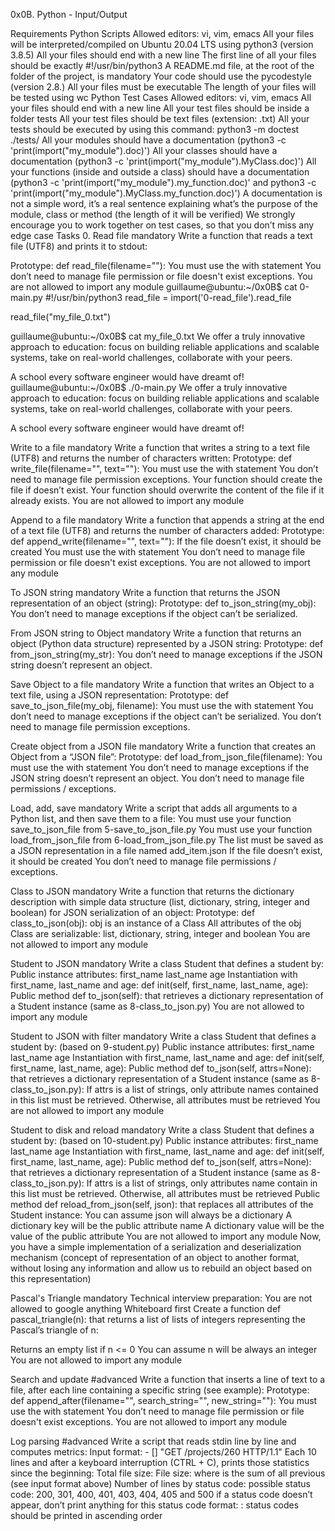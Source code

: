 0x0B. Python - Input/Output

Requirements Python Scripts Allowed editors: vi, vim, emacs All your files will be interpreted/compiled on Ubuntu 20.04 LTS using python3 (version 3.8.5) All your files should end with a new line The first line of all your files should be exactly #!/usr/bin/python3 A README.md file, at the root of the folder of the project, is mandatory Your code should use the pycodestyle (version 2.8.) All your files must be executable The length of your files will be tested using wc Python Test Cases Allowed editors: vi, vim, emacs All your files should end with a new line All your test files should be inside a folder tests All your test files should be text files (extension: .txt) All your tests should be executed by using this command: python3 -m doctest ./tests/ All your modules should have a documentation (python3 -c 'print(import("my_module").doc)') All your classes should have a documentation (python3 -c 'print(import("my_module").MyClass.doc)') All your functions (inside and outside a class) should have a documentation (python3 -c 'print(import("my_module").my_function.doc)' and python3 -c 'print(import("my_module").MyClass.my_function.doc)') A documentation is not a simple word, it’s a real sentence explaining what’s the purpose of the module, class or method (the length of it will be verified) We strongly encourage you to work together on test cases, so that you don’t miss any edge case Tasks 0. Read file mandatory Write a function that reads a text file (UTF8) and prints it to stdout:

Prototype: def read_file(filename=""): You must use the with statement You don’t need to manage file permission or file doesn't exist exceptions. You are not allowed to import any module guillaume@ubuntu:~/0x0B$ cat 0-main.py #!/usr/bin/python3 read_file = import('0-read_file').read_file

read_file("my_file_0.txt")

guillaume@ubuntu:~/0x0B$ cat my_file_0.txt We offer a truly innovative approach to education: focus on building reliable applications and scalable systems, take on real-world challenges, collaborate with your peers.

A school every software engineer would have dreamt of! guillaume@ubuntu:~/0x0B$ ./0-main.py We offer a truly innovative approach to education: focus on building reliable applications and scalable systems, take on real-world challenges, collaborate with your peers.

A school every software engineer would have dreamt of!

Write to a file mandatory Write a function that writes a string to a text file (UTF8) and returns the number of characters written:
Prototype: def write_file(filename="", text=""): You must use the with statement You don’t need to manage file permission exceptions. Your function should create the file if doesn’t exist. Your function should overwrite the content of the file if it already exists. You are not allowed to import any module

Append to a file mandatory Write a function that appends a string at the end of a text file (UTF8) and returns the number of characters added:
Prototype: def append_write(filename="", text=""): If the file doesn’t exist, it should be created You must use the with statement You don’t need to manage file permission or file doesn't exist exceptions. You are not allowed to import any module

To JSON string mandatory Write a function that returns the JSON representation of an object (string):
Prototype: def to_json_string(my_obj): You don’t need to manage exceptions if the object can’t be serialized.

From JSON string to Object mandatory Write a function that returns an object (Python data structure) represented by a JSON string:
Prototype: def from_json_string(my_str): You don’t need to manage exceptions if the JSON string doesn’t represent an object.

Save Object to a file mandatory Write a function that writes an Object to a text file, using a JSON representation:
Prototype: def save_to_json_file(my_obj, filename): You must use the with statement You don’t need to manage exceptions if the object can’t be serialized. You don’t need to manage file permission exceptions.

Create object from a JSON file mandatory Write a function that creates an Object from a “JSON file”:
Prototype: def load_from_json_file(filename): You must use the with statement You don’t need to manage exceptions if the JSON string doesn’t represent an object. You don’t need to manage file permissions / exceptions.

Load, add, save mandatory Write a script that adds all arguments to a Python list, and then save them to a file:
You must use your function save_to_json_file from 5-save_to_json_file.py You must use your function load_from_json_file from 6-load_from_json_file.py The list must be saved as a JSON representation in a file named add_item.json If the file doesn’t exist, it should be created You don’t need to manage file permissions / exceptions.

Class to JSON mandatory Write a function that returns the dictionary description with simple data structure (list, dictionary, string, integer and boolean) for JSON serialization of an object:
Prototype: def class_to_json(obj): obj is an instance of a Class All attributes of the obj Class are serializable: list, dictionary, string, integer and boolean You are not allowed to import any module

Student to JSON mandatory Write a class Student that defines a student by:
Public instance attributes: first_name last_name age Instantiation with first_name, last_name and age: def init(self, first_name, last_name, age): Public method def to_json(self): that retrieves a dictionary representation of a Student instance (same as 8-class_to_json.py) You are not allowed to import any module

Student to JSON with filter mandatory Write a class Student that defines a student by: (based on 9-student.py)
Public instance attributes: first_name last_name age Instantiation with first_name, last_name and age: def init(self, first_name, last_name, age): Public method def to_json(self, attrs=None): that retrieves a dictionary representation of a Student instance (same as 8-class_to_json.py): If attrs is a list of strings, only attribute names contained in this list must be retrieved. Otherwise, all attributes must be retrieved You are not allowed to import any module

Student to disk and reload mandatory Write a class Student that defines a student by: (based on 10-student.py)
Public instance attributes: first_name last_name age Instantiation with first_name, last_name and age: def init(self, first_name, last_name, age): Public method def to_json(self, attrs=None): that retrieves a dictionary representation of a Student instance (same as 8-class_to_json.py): If attrs is a list of strings, only attributes name contain in this list must be retrieved. Otherwise, all attributes must be retrieved Public method def reload_from_json(self, json): that replaces all attributes of the Student instance: You can assume json will always be a dictionary A dictionary key will be the public attribute name A dictionary value will be the value of the public attribute You are not allowed to import any module Now, you have a simple implementation of a serialization and deserialization mechanism (concept of representation of an object to another format, without losing any information and allow us to rebuild an object based on this representation)

Pascal's Triangle mandatory Technical interview preparation:
You are not allowed to google anything Whiteboard first Create a function def pascal_triangle(n): that returns a list of lists of integers representing the Pascal’s triangle of n:

Returns an empty list if n <= 0 You can assume n will be always an integer You are not allowed to import any module

Search and update #advanced Write a function that inserts a line of text to a file, after each line containing a specific string (see example):
Prototype: def append_after(filename="", search_string="", new_string=""): You must use the with statement You don’t need to manage file permission or file doesn't exist exceptions. You are not allowed to import any module

Log parsing #advanced Write a script that reads stdin line by line and computes metrics:
Input format: - [] "GET /projects/260 HTTP/1.1" Each 10 lines and after a keyboard interruption (CTRL + C), prints those statistics since the beginning: Total file size: File size: where is the sum of all previous (see input format above) Number of lines by status code: possible status code: 200, 301, 400, 401, 403, 404, 405 and 500 if a status code doesn’t appear, don’t print anything for this status code format: : status codes should be printed in ascending order
